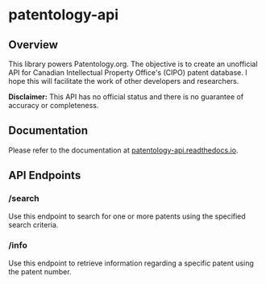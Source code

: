 # patentology-api 

## Overview

This library powers Patentology.org. The objective is to create an unofficial API for Canadian Intellectual Property Office's (CIPO) patent database. I hope this will facilitate the work of other developers and researchers.

**Disclaimer:** This API has no official status and there is no guarantee of accuracy or completeness.

## Documentation

Please refer to the documentation at [patentology-api.readthedocs.io](http://patentology-api.readthedocs.io/).

## API Endpoints

### /search

Use this endpoint to search for one or more patents using the specified search criteria.

### /info

Use this endpoint to retrieve information regarding a specific patent using the patent number.